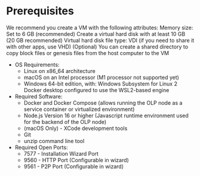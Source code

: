 # Prerequisites

We recommend you create a VM with the following attributes: Memory size: Set to 6 GB (recommended) Create a virtual hard disk with at least 10 GB (20 GB recommended) Virtual hard disk file type: VDI (if you need to share it with other apps, use VHD) (Optional) You can create a shared directory to copy block files or genesis files from the host computer to the VM

* OS Requirements:
  * Linux on x86\_64 architecture
  * macOS on an Intel processor (M1 processor not supported yet)
  * Windows 64-bit edition, with: Windows Subsystem for Linux 2 Docker desktop configured to use the WSL2-based engine
* Required Software:
  * Docker and Docker Compose (allows running the OLP node as a service container or virtualized environment)
  * Node.js Version 16 or higher (Javascript runtime environment used for the backend of the OLP node)
  * (macOS Only) - XCode development tools
  * Git
  * unzip command line tool
* Required Open Ports:
  * 7577 - Installation Wizard Port
  * 9560 - HTTP Port (Configurable in wizard)
  * 9561 - P2P Port (Configurable in wizard)
